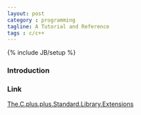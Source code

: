 ```yaml
---
layout: post
category : programming
tagline: A Tutorial and Reference
tags : c/c++
---        
```

{% include JB/setup %}

### Introduction

### Link
<a target="_blank"  href="{{ BASE_PATH }}/books/The.C.plus.plus.Standard.Library.Extensions.html">The.C.plus.plus.Standard.Library.Extensions</a>